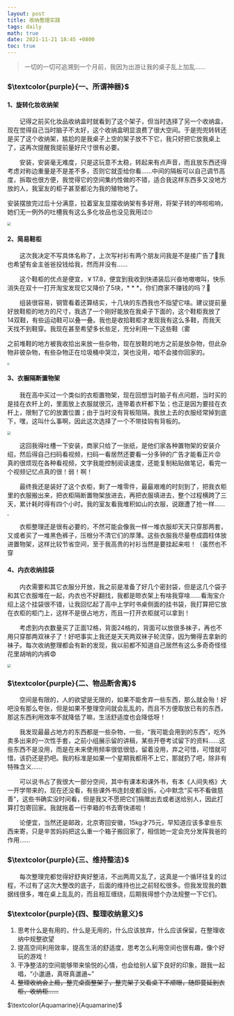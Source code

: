 ```yaml
---
layout: post
title: 收纳整理实践
tags: daily
math: true
date: 2021-11-21 18:45 +0800
toc: true
---
```


> 一切的一切可追溯到一个月前，我因为出游让我的桌子乱上加乱……

### $\textcolor{purple}{一、所谓神器}$

#### 1、旋转化妆收纳架

&emsp;&emsp;记得之前买化妆品收纳盒时就看到了这个架子，但当时选择了另一个收纳盒，现在觉得自己当时脑子不太好，这个收纳盒明显浪费了很大空间。于是兜兜转转还是买了这个收纳架，尴尬的是我桌子上空的架子放不下它，我只好把它放我桌上了，这再次提醒我提前量好尺寸很有必要。

&emsp;&emsp;安装，安装毫无难度，只是这玩意不太稳，转起来有点声音，而且放东西还得考虑对称边重量是不是差不多，否则它就歪给你看……中间的隔板可以自己调节高度，拆取也很方便，我觉得它的空间集约性做的不错，适合我这样东西多又没地方放的人，我室友的柜子甚至都沦为我的殖物地了。

安装摆放完过后十分满意，拉着室友显摆收纳架有多好用，将架子转的哗啦啦响，她们无一例外的吐槽我有这么多化妆品也没见我用过🙄

<img src="https://z3.ax1x.com/2021/11/22/IvHoz4.jpg" style="zoom:50%;" />



#### 2、简易鞋柜

&emsp;&emsp;这次我决定不写具体名称了，上次写衬衫有两个朋友问我是不是接广告了🤣我也希望有金主爸爸投钱给我，然而并没有……

&emsp;&emsp;这个鞋柜的优点是便宜，￥17.8，便宜到我收到快递装后兴奋地嗷嗷叫，快乐消失在双十一打开淘宝发现它又降价了5块，* * *，你们商家不赚钱的吗？🤬

&emsp;&emsp;组装很容易，钢管看着还算结实，十几块的东西我也不指望它啥。建议提前量好放鞋柜的地方的尺寸，我选了一个刚好能放在我桌子下面的，这个鞋柜我放了14双鞋，有些运动鞋可以叠一叠。我也是收拾鞋柜才发现我有这么多鞋，而我天天找不到鞋穿。我现在甚至希望多长些足，充分利用一下这些鞋（雾

之前堆鞋的地方被我收拾出来放一些杂物，现在放鞋的地方之前是放杂物，但此杂物非彼杂物，有些杂物正在垃圾桶中哭泣，哭也没用，咱不会接你回家的。

<img src="https://z3.ax1x.com/2021/11/22/IvHbLR.jpg" style="zoom:33%;" />


#### 3、衣橱隔断置物架

&emsp;&emsp;我在高中买过一个类似的衣柜置物架，现在回想当时脑子有点问题，当时买的是挂在衣杆上的，里面放上衣服就很沉，连带着衣杆都下坠；也正是因为要挂在衣杆上，限制了它的放置位置；由于当时没有背板阻隔，我放上去的衣服经常掉到底下，嘿，这叫什么事啊，因此这次选择了一个不带挂钩有背板的。

<img src="https://z3.ax1x.com/2021/11/22/IvHHy9.jpg" style="zoom: 50%;" />

&emsp;&emsp;这回我得吐槽一下安装，商家只给了一张纸，是他们家各种置物架的安装介绍，然后得自己扫码看视频，扫码一看居然还要看一分多钟的广告才能看正片😡真的很烦现在各种看视频，文字我能控制阅读速度，还能复制粘贴做笔记，看完一个视频记忆点真的很！弱！啊！

&emsp;&emsp;最终我还是装好了这个衣柜，剩了一堆零件，最最艰难的时刻到了，把我衣柜里的衣服搬出来，把衣柜隔断置物架放进去，再把衣服填进去，整个过程横跨了三天，累计耗时得有四个小时。我的室友看我堆积如山的衣服，说跟遭了抢一样……

<img src="https://z3.ax1x.com/2021/11/22/IvHIWF.jpg" style="zoom:25%;" />

&emsp;&emsp;衣柜整理还是很有必要的，不然可能会像我一样一堆衣服却天天只穿那两套，又或者买了一堆黑色裤子，压根分不清它们的厚薄。这些衣服我尽量卷成圆柱体放进置物架，这样比较节省空间，至于我高贵的衬衫当然是要挂起来啦！（虽然也不穿




#### 4、内衣收纳挂袋

&emsp;&emsp;内衣需要和其它衣服分开放，我之前是准备了好几个密封袋，但是这几个袋子和其它衣服堆在一起，内衣也不好翻找，我都是晾衣架上有啥我穿啥……看淘宝介绍上这个挂袋很不错，让我回忆起了高中上学时书桌侧面的挂书袋，我打算把它放在衣柜的柜门上，这样不是很占地方，而且一打开衣柜就可以拿到！

&emsp;&emsp;考虑到内衣数量买了正面12格，背面24格的，背面可以放很多袜子，再也不用只穿那两双袜子了！好吧事实上我还是天天两双袜子轮流穿，因为懒得去拿新的袜子。每次收纳整理都会有新的发现，我以前都不知道自己居然有这么多奇奇怪怪花里胡哨的内裤😨

<img src="https://z3.ax1x.com/2021/11/22/IvH7QJ.jpg" style="zoom: 50%;" />

### $\textcolor{purple}{二、物品断舍离}$

&emsp;&emsp;空间是有限的，人的欲望是无限的，如果不能舍弃一些东西，那么就会殆！好吧没有那么夸张，但是如果不整理空间就会乱乱的，而且不方便取放已有的东西，那这东西利用效率不就降低了嘛，生活舒适度也会降低呀！

&emsp;&emsp;我发现最最占地方的东西都是一些杂物，一些，“我可能会用到的东西”，吃外卖多出来的一次性手套，之前小组展示留的讲稿，某些开卷考试留下的资料……这些东西不是没用，而是在未来使用频率很低很低，留着没用，弃之可惜，可惜就可惜，该扔还是扔吧。我的标准是如果一个星期我都用不上它，那就扔了吧，除非有特殊含义……

&emsp;&emsp;可以说书占了我很大一部分空间，其中有课本和课外书，有本《人间失格》大一开学带来的，现在还没看，有些课外书连封皮都没拆，心中默念“买书不看做慈善”，这些书确实没时间看，但是我又不愿把它们捐赠出去或者送给别人，因此打算打包寄回家。我就拖着一行李箱的书去寄快递啦！

&emsp;&emsp;论便宜，当然还是邮政，北京寄回安徽，15kg才75元，早知道应该多拿些东西来寄，只是辛苦妈妈把这么重一个箱子搬回家了，相信她一定会充分发挥我爸的作用……



### $\textcolor{purple}{三、维持整洁}$

&emsp;&emsp;每次整理完都觉得好舒爽好整洁，不出两周又乱了，这真是一个循环往复的过程，不过有了这次大整改的底子，后面的维持也比之前轻松很多。但我发现我的数据线很多，堆在桌上乱乱的，而且相互缠绕，后期我得想个办法规整一下它们。



### $\textcolor{purple}{四、整理收纳意义}$

1. 思考什么是有用的，什么是无用的，什么应该放弃，什么应该保留，在整理收纳中规整欲望
2. 提高空间利用效率，提高生活的舒适度，思考怎么利用空间也很有趣，像个好玩的游戏！
3. 干净整洁的空间能够带来愉悦的心情，也会给别人留下良好的印象，跟我一起唱，“小邋遢，真呀真邋遢~”
4. ~~整理收纳会上瘾，整完桌面整架子，整完架子又看桌下不顺眼，随即蔓延到衣柜，收纳柜……~~

















$\textcolor{Aquamarine}{Aquamarine}$

